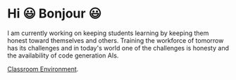 # Hi :smiley: Bonjour :smiley:

I am currently working on keeping students learning by keeping them honest toward themselves and others. Training the workforce of tomorrow has its challenges and in today's world one of the challenges is honesty and the availability of code generation AIs.

[Classroom Environment](Classroom_Environment.MD).
